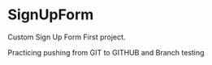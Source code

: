 # SignUpForm
Custom Sign Up Form
First project. 

Practicing pushing from GIT to GITHUB and Branch testing
